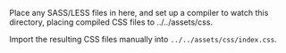 Place any SASS/LESS files in here, and set up a compiler to watch this directory, placing compiled CSS files to ../../assets/css.

Import the resulting CSS files manually into `../../assets/css/index.css`.